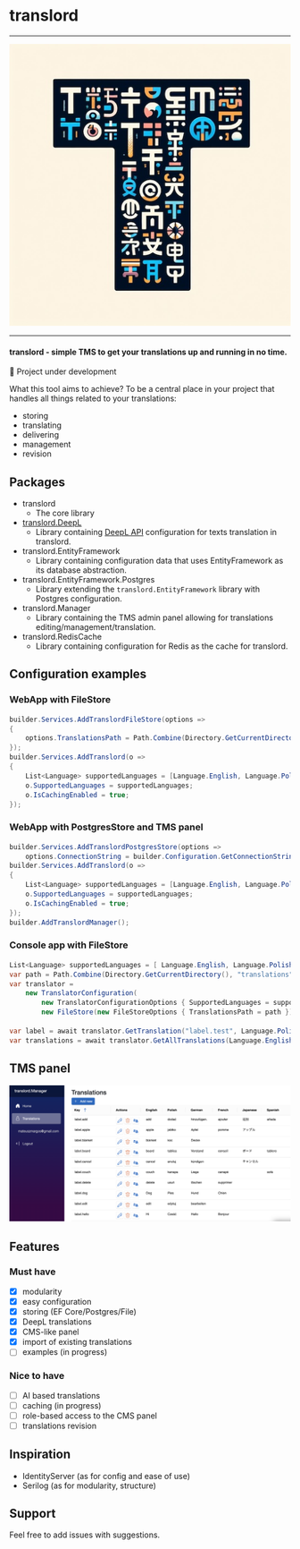 # translord

---

<div align="center">

  ![translord](assets/logo.jpeg)

</div>

---

#### translord - simple TMS to get your translations up and running in no time.

🚧 Project under development 

What this tool aims to achieve? To be a central place in your project that handles all things related to your translations:
- storing
- translating
- delivering
- management
- revision

## Packages
- translord
    - The core library
- [translord.DeepL](https://github.com/margosmat/translord/tree/main/translord.DeepL)
    - Library containing [DeepL API](https://www.deepl.com/pro-api?cta=header-pro-api) configuration for texts translation in translord.
- translord.EntityFramework
    - Library containing configuration data that uses EntityFramework as its database abstraction.
- translord.EntityFramework.Postgres
    - Library extending the `translord.EntityFramework` library with Postgres configuration.
- translord.Manager
    - Library containing the TMS admin panel allowing for translations editing/management/translation.
- translord.RedisCache
    - Library containing configuration for Redis as the cache for translord.

## Configuration examples

### WebApp with FileStore
```c#
builder.Services.AddTranslordFileStore(options =>
{
    options.TranslationsPath = Path.Combine(Directory.GetCurrentDirectory(), "translations");
});
builder.Services.AddTranslord(o =>
{
    List<Language> supportedLanguages = [Language.English, Language.Polish, Language.German];
    o.SupportedLanguages = supportedLanguages;
    o.IsCachingEnabled = true;
});
```

### WebApp with PostgresStore and TMS panel
```c#
builder.Services.AddTranslordPostgresStore(options =>
    options.ConnectionString = builder.Configuration.GetConnectionString("DefaultConnection") ?? string.Empty);
builder.Services.AddTranslord(o =>
{
    List<Language> supportedLanguages = [Language.English, Language.Polish, Language.German];
    o.SupportedLanguages = supportedLanguages;
    o.IsCachingEnabled = true;
});
builder.AddTranslordManager();
```

### Console app with FileStore
```c#
List<Language> supportedLanguages = [ Language.English, Language.Polish ];
var path = Path.Combine(Directory.GetCurrentDirectory(), "translations");
var translator =
    new TranslatorConfiguration(
        new TranslatorConfigurationOptions { SupportedLanguages = supportedLanguages, IsCachingEnabled = true },
        new FileStore(new FileStoreOptions { TranslationsPath = path })).CreateTranslator();

var label = await translator.GetTranslation("label.test", Language.Polish);
var translations = await translator.GetAllTranslations(Language.English);
```

## TMS panel

![TMS panel screenshot](assets/panel_screenshot.png)

## Features

### Must have

- [x] modularity
- [x] easy configuration
- [x] storing (EF Core/Postgres/File)
- [x] DeepL translations
- [x] CMS-like panel
- [x] import of existing translations
- [ ] examples (in progress)

### Nice to have

- [ ] AI based translations
- [ ] caching (in progress)
- [ ] role-based access to the CMS panel
- [ ] translations revision

## Inspiration

- IdentityServer (as for config and ease of use)
- Serilog (as for modularity, structure)

## Support

Feel free to add issues with suggestions.
